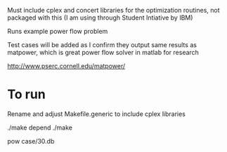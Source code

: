 Must include cplex and concert libraries for the optimization routines, not packaged with this (I am using through Student Intiative by IBM)

Runs example power flow problem

Test cases will be added as I confirm they output same results as matpower, which is great power flow solver in matlab for research

http://www.pserc.cornell.edu/matpower/



To run
===============================

Rename and adjust Makefile.generic to include cplex libraries

./make depend
./make

pow case/30.db



